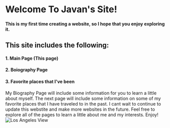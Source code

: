 # Welcome To Javan's Site! 
#### This is my first time creating a website, so I hope that you enjoy exploring it.
## This site includes the following: ## 
####       1. Main Page (This page) 
####       2. Boiography Page
####       3. Favorite places that I've been  
My Biography Page will include some information for you to learn a little about myself. The next page will include some information on some of my favorite places that I have traveled to in the past. I cant wait to continue to update this webstite and make more websites in the future. Feel free to explore all of the pages to learn a little about me and my interests. Enjoy!
![Los Angeles View](https://djdo2py1q6zlg.cloudfront.net/magazine/wp-content/uploads/2018/10/LAX_336_hero1.jpg "A Beautiful LA View") 
